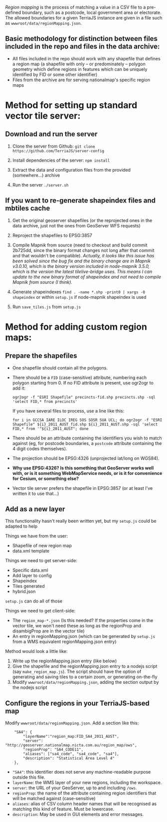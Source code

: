 *Region mapping* is the process of matching a value in a CSV file to a pre-defined boundary, such as a postcode, local government area or electorate. The allowed boundaries for a given TerriaJS instance are given in a file such as `wwwroot/data/regionMapping.json`.

## Basic methodology for distinction between files included in the repo and files in the data archive:

- All files included in the repo should work with any shapefile that defines a region map (a shapefile with only – or predominately – polygon geometry which define regions in features which can be uniquely identified by FID or some other identifier)
- Files from the archive are for serving nationalmap's specific region maps

# Method for setting up standard vector tile server:

## Download and run the server

1. Clone the server from Github:
    `git clone https://github.com/TerriaJS/server-config`

2. Install dependencies of the server:
    `npm install`

3. Extract the data and configuration files from the provided (somewhere...) archive

4. Run the server `./server.sh`

## If you want to re-generate shapeindex files and mbtiles cache

1. Get the original geoserver shapefiles (or the reprojected ones in the data archive, just not the ones from GeoServer WFS requests)

2. Reproject the shapefiles to EPSG:3857

2. Compile Mapnik from source (need to checkout and build commit 2b725dd, since the binary format changes not long after that commit and that wouldn't be compatible). _Actually, it looks like this issue has been solved since the bug fix and the binary change are in Mapnik v3.0.10, which is the binary version included in node-mapnik 3.5.0, which is the version the latest tilelive-bridge uses. This means I can update to the new binary format of shapeindex and not need to compile Mapnik from source (I think)._

3. Generate shapeindexes `find . -name *.shp -print0 | xargs -0 shapeindex` or within `setup.js` if node-mapnik shapeindex is used

4. Run `save_tiles.js` from `setup.js`

# Method for adding custom region maps:

## Prepare the shapefiles

  * One shapefile should contain all the polygons.
  * There should be a `FID` (case-sensitive) attribute, numbering each polygon starting from 0. If no FID attribute is present, use ogr2ogr to add it:

    `ogr2ogr -f "ESRI Shapefile" precincts-fid.shp precincts.shp -sql 'select FID,* from precincts'`

    If you have several files to process, use a line like this:

    `for i in GCCSA IARE ILOC IREG SOS SOSR SUA UCL; do ogr2ogr -f "ESRI Shapefile" ${i}_2011_AUST_fid.shp ${i}_2011_AUST.shp -sql 'select FID,* from '"${i}_2011_AUST"; done`

  * There should be an attribute containing the identifiers you wish to match against (eg, for postcode boundaries, a `postcode` attribute containing the 4 digit codes themselves).
  * The projection should be EPSG:4326 (unprojected lat/long on WGS84).
  * **Why use EPSG:4326? Is this something that GeoServer works well with, or is it something WebMapService needs, or is it for convenience for Cesium, or something else?**
  * Vector tile server prefers the shapefile in EPSG:3857 (or at least I've written it to use that...)

## Add as a new layer

This functionality hasn't really been written yet, but my `setup.js` could be adapted to help

Things we have from the user:
- Shapefile of new region map
- data.xml template

Things we need to get server-side:
- Specific data.xml
- Add layer to config
- Shapeindex
- Tiles generated
- hybrid.json

`setup.js` can do all of those

Things we need to get client-side:
- The `region_map-*.json` (Is this needed? If the properties come in the vector tile, we won't need these as long as the regionProp and disambigProp are in the vector tile)
- An entry in regionMapping.json (which can be generated by `setup.js` from a WMS equivalent regionMapping.json entry)

Method would look a little like:
1. Write up the regionMapping.json entry (like below)
2. Give the shapefile and the regionMapping.json entry to a nodejs script (say `make_region_map.js`). The script should have the option of generating and saving tiles to a certain zoom, or generating on-the-fly
3. Modify `wwwroot/data/regionMapping.json`, adding the section output by the nodejs script


## Configure the regions in your TerriaJS-based map

Modify `wwwroot/data/regionMapping.json`. Add a section like this:

        "SA4": {
            "layerName":"region_map:FID_SA4_2011_AUST",
            "server": "http://geoserver.nationalmap.nicta.com.au/region_map/ows",
            "regionProp": "SA4_CODE11",
            "aliases": ["sa4_code", "sa4_code", "sa4"],
            "description": "Statistical Area Level 4"
        },

* `"SA4"`: this identifier does not serve any machine-readable purpose outside this file.
* `layerName`: the WMS layer of your new regions, including the workspace.
* `server`: the URL of your GeoServer, up to and including `/ows`.
* `regionProp`: the name of the attribute containing region identifiers that will be matched against (case-sensitive)
* `aliases`: alias of CSV column header names that will be recognised as matching this kind of feature. Must be lowercase.
* `description`: May be used in GUI elements and error messages.
